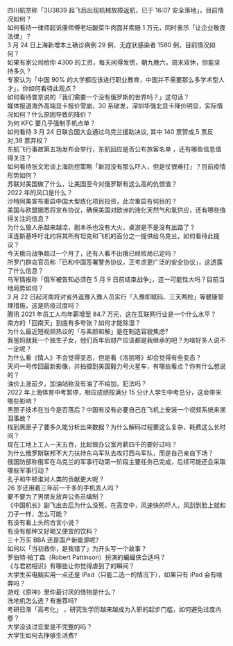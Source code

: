 四川航空称「3U3839 起飞后出现机械故障返航，已于 16:07 安全落地」，目前情况如何？  
如何看待一律师起诉康师傅老坛酸菜牛肉面并索赔 1 万元，同时表示「让企业敬畏法律」？  
3 月 24 日上海新增本土确诊病例 29 例、无症状感染者 1580 例，目前情况如何？  
如果有家公司给你 4300 的工资，每天闲得发慌，朝九晚六，周末双休，你能坚持多久？  
专家认为「中国 90% 的大学都应该进行职业教育，中国并不需要那么多学术型人才」，你如何看待此观点？  
如何看待普京说的「我们需要一个没有俄罗斯的世界吗？」这句话？  
媒体报道海外高端显卡报价雪崩，30 系破发，深圳华强北显卡降价明显，实际情况如何？什么原因导致的降价？  
为何 KFC 要几乎强制手机点单？  
如何看待 3 月 24 日联合国大会通过乌克兰援助决议, 其中 140 票赞成,5 票反对,38 票弃权？  
东航飞行事故第五场发布会举行，东航回应是否公布旅客名单 ，还有哪些信息值得关注？  
如何看待张文宏谈上海防控策略「新冠没有那么吓人，但是仗很难打」？目前疫情形势如何？  
苏联对美国做了什么，让美国至今对俄罗斯有这么高的仇恨值？  
2022 年的风口是什么？  
沙特阿美宣布重启中国大型炼化项目投资，此次重启有何目的？  
美国与欧盟据悉将宣布协议，确保美国对欧洲的液化天然气和氢供应，还有哪些值得关注的信息？  
为什么狼人杀越来越凉，剧本杀也没有大火，桌游是不是没有出路了？  
泽连斯基呼吁北约将其所有坦克和飞机的百分之一提供给乌克兰，如何看待此提议？  
今天俄乌战争超过一个月了，还有人看不出俄已经败局已定吗？  
所罗门群岛官员称「已和中国签署警务协议，正考虑更广泛的安全协议」，这透露了什么信息？  
乌军情报称「俄军被告知必须在 5 月 9 日前结束战争」，这一可能性大吗？目前当地局势如何？  
3 月 22 日起河南将对省外返豫入豫人员实行「入豫即赋码、三天两检」等健康管理措施，这是防疫过度吗？  
腾讯 2021 年员工人均年薪增至 84.7 万元，这在互联网行业是一个什么水平？  
南方的「回南天」到底有多夸张？如何才能除湿？  
为什么最近短视频热议的「与素颜和解」是在制造容貌焦虑?  
我爸妈就我一个独生子女，他们百年后财产应该都是我继承的吧？为啥好多人说不一定呢？  
为什么看《情人》不会觉得变态，但是看《洛丽塔》却会觉得有些变态？  
天问一号传回最新影像，并拍摄到美国毅力号火星车，有哪些看点？你有什么想说的？  
油价上涨前夕，加油站称没有油了不给加，犯法吗？  
2022 年上海体育中考暂停，相应成绩按满分 15 分计入学生中考总分，这会带来哪些影响？  
黑匣子技术在当今是否落后？中国有没有必要自己在飞机上安装一个视频系统来溯洄事故？  
找到黑匣子了要多久能分析出来数据？为什么解码过程要这么复杂，耗费这么长时间？  
现在工地上工人一天五百，比起做办公室月薪四千的要好过吗？  
为什么俄罗斯联邦不大力扶持东乌军队去攻打西乌军队，而是自己亲自下场？  
俄国防部称俄军在乌克兰的军事行动第一阶段主要任务已完成，后续可能还会采取哪些军事行动？  
孔子和牛顿谁对人类的贡献更大呢 ?  
26 岁还用着三年前一千多的手机丢人吗？  
要不要为了男朋友放弃公务员编制？  
《中国机长》副飞出去后为什么没死，在高空中，风速快的吓人，风刮到脸上就和刀子一样，怎么可能？  
有没有看上头的古言小说？  
有没有那种又好喝又便宜的饮料？  
三十万买 BBA 还是国产新能源呢?  
如何以「当初救你，是我错了」为开头写一个故事？  
罗伯特·帕丁森（Robert Pattinson）扮演的蝙蝠侠合适吗？  
《与君初相识》有哪些让你觉得虐到了的瞬间？  
大学生买电脑实用一点还是 iPad（只能二选一的情况下），如果只有 iPad 会有啥弊吗？  
游戏《原神》里你最讨厌的怪物是什么？  
洗地机怎么选？有推荐吗?  
考研日渐「高考化」 ，研究生学历越来越成为入职的起步门槛，如何避免过度内卷？  
大学没谈过恋爱是不完整的吗？  
大学生如何去挣够生活费?  
